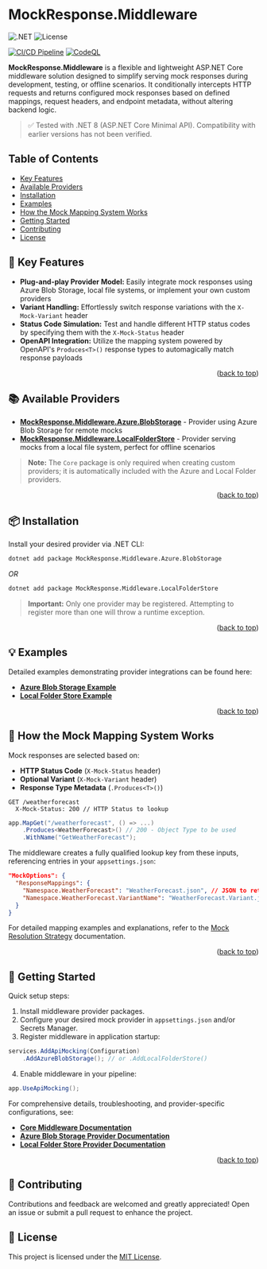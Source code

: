 <a id="readme-top"></a>
# MockResponse.Middleware

![.NET](https://img.shields.io/badge/.NET-8.0-blue)
![License](https://img.shields.io/github/license/BrandonSchreck/mockresponse-middleware)

[![CI/CD Pipeline](https://github.com/BrandonSchreck/mockresponse-middleware/actions/workflows/main.yml/badge.svg)](https://github.com/BrandonSchreck/mockresponse-middleware/actions/workflows/main.yml)
[![CodeQL](https://github.com/BrandonSchreck/mockresponse-middleware/actions/workflows/github-code-scanning/codeql/badge.svg)](https://github.com/BrandonSchreck/mockresponse-middleware/actions/workflows/github-code-scanning/codeql)


**MockResponse.Middleware** is a flexible and lightweight ASP.NET Core middleware solution designed to simplify serving mock responses during development, testing, or offline scenarios. It conditionally intercepts HTTP requests and returns configured mock responses based on defined mappings, request headers, and endpoint metadata, without altering backend logic.


> ✅ Tested with .NET 8 (ASP.NET Core Minimal API). Compatibility with earlier versions has not been verified.


## Table of Contents
* [Key Features](#-key-features)
* [Available Providers](#-available-providers)
* [Installation](#-installation)
* [Examples](#-examples)
* [How the Mock Mapping System Works](#-how-the-mock-mapping-system-works)
* [Getting Started](#-getting-started)
* [Contributing](#-contributing)
* [License](#-license)


## 🚀 Key Features
* **Plug-and-play Provider Model:** Easily integrate mock responses using Azure Blob Storage, local file systems, or implement your own custom providers
* **Variant Handling:** Effortlessly switch response variations with the `X-Mock-Variant` header
* **Status Code Simulation:** Test and handle different HTTP status codes by specifying them with the `X-Mock-Status` header
* **OpenAPI Integration:** Utilize the mapping system powered by OpenAPI's `Produces<T>()` response types to automagically match response payloads

<p align="right">(<a href="#readme-top">back to top</a>)</p>


## 📚 Available Providers

* **[MockResponse.Middleware.Azure.BlobStorage](./src/MockResponse.Middleware.Azure.BlobStorage/)** - Provider using Azure Blob Storage for remote mocks
* **[MockResponse.Middleware.LocalFolderStore](./src/MockResponse.Middleware.LocalFolderStore/)** - Provider serving mocks from a local file system, perfect for offline scenarios

> **Note:** The `Core` package is only required when creating custom providers; it is automatically included with the Azure and Local Folder providers.

<p align="right">(<a href="#readme-top">back to top</a>)</p>


## 📦 Installation

Install your desired provider via .NET CLI:

```bash
dotnet add package MockResponse.Middleware.Azure.BlobStorage
```
*OR*
```bash
dotnet add package MockResponse.Middleware.LocalFolderStore
```
> **Important:** Only one provider may be registered. Attempting to register more than one will throw a runtime exception.

<p align="right">(<a href="#readme-top">back to top</a>)</p>


## 💡 Examples

Detailed examples demonstrating provider integrations can be found here:

* **[Azure Blob Storage Example](./examples/MockResponse.Middleware.Example.AzureBlobStorage/)**
* **[Local Folder Store Example](./examples/MockResponse.Middleware.Example.LocalFolder/)**

<p align="right">(<a href="#readme-top">back to top</a>)</p>


## 🔗 How the Mock Mapping System Works

Mock responses are selected based on:
* **HTTP Status Code** (`X-Mock-Status` header)
* **Optional Variant** (`X-Mock-Variant` header)
* **Response Type Metadata** (`.Produces<T>()`)

```http
GET /weatherforecast
  X-Mock-Status: 200 // HTTP Status to lookup
```

```csharp
app.MapGet("/weatherforecast", () => ...)
    .Produces<WeatherForecast>() // 200 - Object Type to be used
    .WithName("GetWeatherForecast");
```

The middleware creates a fully qualified lookup key from these inputs, referencing entries in your `appsettings.json`:

```json
"MockOptions": {
  "ResponseMappings": {
    "Namespace.WeatherForecast": "WeatherForecast.json", // JSON to return
    "Namespace.WeatherForecast.VariantName": "WeatherForecast.Variant.json"
  }
}
```

For detailed mapping examples and explanations, refer to the [Mock Resolution Strategy](./src/MockResponse.Middleware.Core/README.md#mock-resolution-strategy) documentation.

<p align="right">(<a href="#readme-top">back to top</a>)</p>


## 🚦 Getting Started

Quick setup steps:
1. Install middleware provider packages.
2. Configure your desired mock provider in `appsettings.json` and/or Secrets Manager.
3. Register middleware in application startup:

```csharp
services.AddApiMocking(Configuration)
    .AddAzureBlobStorage(); // or .AddLocalFolderStore()
```

4. Enable middleware in your pipeline:

```csharp
app.UseApiMocking();
```

For comprehensive details, troubleshooting, and provider-specific configurations, see:

* **[Core Middleware Documentation](./src/MockResponse.Middleware.Core/README.md)**
* **[Azure Blob Storage Provider Documentation](./src/MockResponse.Middleware.Azure.BlobStorage/README.md)**
* **[Local Folder Store Provider Documentation](./src/MockResponse.Middleware.LocalFolderStore/README.md)**

<p align="right">(<a href="#readme-top">back to top</a>)</p>


## 📌 Contributing

Contributions and feedback are welcomed and greatly appreciated! Open an issue or submit a pull request to enhance the project.


## 📝 License

This project is licensed under the [MIT License](./LICENSE).